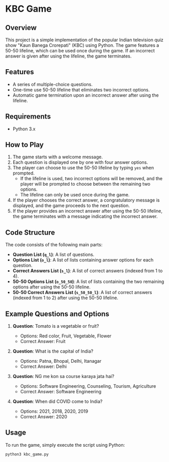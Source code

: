 # KBC Game

## Overview

This project is a simple implementation of the popular Indian television quiz show "Kaun Banega Crorepati" (KBC) using Python. The game features a 50-50 lifeline, which can be used once during the game. If an incorrect answer is given after using the lifeline, the game terminates.

## Features

- A series of multiple-choice questions.
- One-time use 50-50 lifeline that eliminates two incorrect options.
- Automatic game termination upon an incorrect answer after using the lifeline.

## Requirements

- Python 3.x

## How to Play

1. The game starts with a welcome message.
2. Each question is displayed one by one with four answer options.
3. The player can choose to use the 50-50 lifeline by typing `yes` when prompted.
   - If the lifeline is used, two incorrect options will be removed, and the player will be prompted to choose between the remaining two options.
   - The lifeline can only be used once during the game.
4. If the player chooses the correct answer, a congratulatory message is displayed, and the game proceeds to the next question.
5. If the player provides an incorrect answer after using the 50-50 lifeline, the game terminates with a message indicating the incorrect answer.

## Code Structure

The code consists of the following main parts:

- **Question List (`q_l`)**: A list of questions.
- **Options List (`o_l`)**: A list of lists containing answer options for each question.
- **Correct Answers List (`s_l`)**: A list of correct answers (indexed from 1 to 4).
- **50-50 Options List (`o_50_50`)**: A list of lists containing the two remaining options after using the 50-50 lifeline.
- **50-50 Correct Answers List (`s_50_50_l`)**: A list of correct answers (indexed from 1 to 2) after using the 50-50 lifeline.

## Example Questions and Options

1. **Question**: Tomato is a vegetable or fruit?
   - Options: Red color, Fruit, Vegetable, Flower
   - Correct Answer: Fruit

2. **Question**: What is the capital of India?
   - Options: Patna, Bhopal, Delhi, Itanagar
   - Correct Answer: Delhi

3. **Question**: NG me kon sa course karaya jata hai?
   - Options: Software Engineering, Counseling, Tourism, Agriculture
   - Correct Answer: Software Engineering

4. **Question**: When did COVID come to India?
   - Options: 2021, 2018, 2020, 2019
   - Correct Answer: 2020

## Usage

To run the game, simply execute the script using Python:

```sh
python3 kbc_game.py
